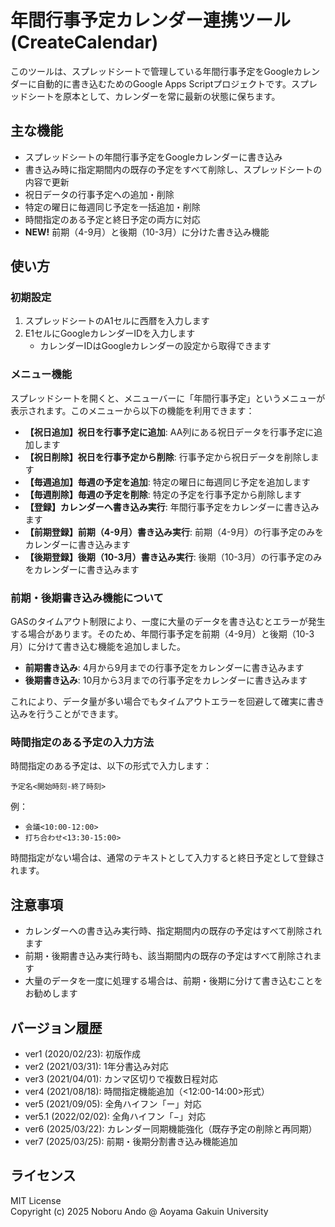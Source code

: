 # 年間行事予定カレンダー連携ツール (CreateCalendar)

このツールは、スプレッドシートで管理している年間行事予定をGoogleカレンダーに自動的に書き込むためのGoogle Apps Scriptプロジェクトです。スプレッドシートを原本として、カレンダーを常に最新の状態に保ちます。

## 主な機能

- スプレッドシートの年間行事予定をGoogleカレンダーに書き込み
- 書き込み時に指定期間内の既存の予定をすべて削除し、スプレッドシートの内容で更新
- 祝日データの行事予定への追加・削除
- 特定の曜日に毎週同じ予定を一括追加・削除
- 時間指定のある予定と終日予定の両方に対応
- **NEW!** 前期（4-9月）と後期（10-3月）に分けた書き込み機能

## 使い方

### 初期設定

1. スプレッドシートのA1セルに西暦を入力します
2. E1セルにGoogleカレンダーIDを入力します
   - カレンダーIDはGoogleカレンダーの設定から取得できます

### メニュー機能

スプレッドシートを開くと、メニューバーに「年間行事予定」というメニューが表示されます。このメニューから以下の機能を利用できます：

- **【祝日追加】祝日を行事予定に追加**: AA列にある祝日データを行事予定に追加します
- **【祝日削除】祝日を行事予定から削除**: 行事予定から祝日データを削除します
- **【毎週追加】毎週の予定を追加**: 特定の曜日に毎週同じ予定を追加します
- **【毎週削除】毎週の予定を削除**: 特定の予定を行事予定から削除します
- **【登録】カレンダーへ書き込み実行**: 年間行事予定をカレンダーに書き込みます
- **【前期登録】前期（4-9月）書き込み実行**: 前期（4-9月）の行事予定のみをカレンダーに書き込みます
- **【後期登録】後期（10-3月）書き込み実行**: 後期（10-3月）の行事予定のみをカレンダーに書き込みます

### 前期・後期書き込み機能について

GASのタイムアウト制限により、一度に大量のデータを書き込むとエラーが発生する場合があります。そのため、年間行事予定を前期（4-9月）と後期（10-3月）に分けて書き込む機能を追加しました。

- **前期書き込み**: 4月から9月までの行事予定をカレンダーに書き込みます
- **後期書き込み**: 10月から3月までの行事予定をカレンダーに書き込みます

これにより、データ量が多い場合でもタイムアウトエラーを回避して確実に書き込みを行うことができます。

### 時間指定のある予定の入力方法

時間指定のある予定は、以下の形式で入力します：

```
予定名<開始時刻-終了時刻>
```

例：
- `会議<10:00-12:00>`
- `打ち合わせ<13:30-15:00>`

時間指定がない場合は、通常のテキストとして入力すると終日予定として登録されます。

## 注意事項

- カレンダーへの書き込み実行時、指定期間内の既存の予定はすべて削除されます
- 前期・後期書き込み実行時も、該当期間内の既存の予定はすべて削除されます
- 大量のデータを一度に処理する場合は、前期・後期に分けて書き込むことをお勧めします

## バージョン履歴

- ver1 (2020/02/23): 初版作成
- ver2 (2021/03/31): 1年分書込み対応
- ver3 (2021/04/01): カンマ区切りで複数日程対応
- ver4 (2021/08/18): 時間指定機能追加（<12:00-14:00>形式）
- ver5 (2021/09/05): 全角ハイフン「ー」対応
- ver5.1 (2022/02/02): 全角ハイフン「−」対応
- ver6 (2025/03/22): カレンダー同期機能強化（既存予定の削除と再同期）
- ver7 (2025/03/25): 前期・後期分割書き込み機能追加

## ライセンス

MIT License  
Copyright (c) 2025 Noboru Ando @ Aoyama Gakuin University
